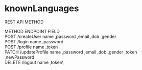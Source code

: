 # knownLanguages

REST API METHOD

METHOD   ENDPOINT           FIELD\
POST     /createUser        name ,password ,email ,dob ,gender\
POST     /login             name ,password\
POST     /profile           name ,token\
PATCH    /updateProfile     name ,password ,email ,dob ,gender ,token ,newPassword\
DELETE   /logout            name ,token\
